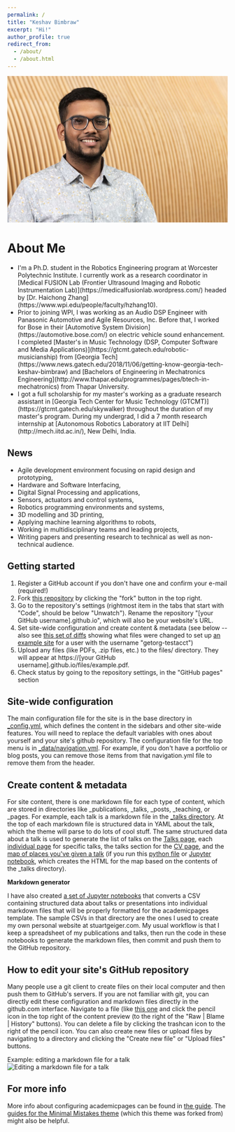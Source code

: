```yaml
---
permalink: /
title: "Keshav Bimbraw"
excerpt: "Hi!"
author_profile: true
redirect_from: 
  - /about/
  - /about.html
---
```


<img src="thumbnail_image.png" alt="Georgia Tech">

About Me
======
<ul>
  <li>I'm a Ph.D. student in the Robotics Engineering program at Worcester Polytechnic Institute. I currently work as a research coordinator in [Medical FUSION Lab (Frontier Ultrasound Imaging and Robotic Instrumentation Lab)](https://medicalfusionlab.wordpress.com/) headed by [Dr. Haichong Zhang](https://www.wpi.edu/people/faculty/hzhang10).</li>
  <li>Prior to joining WPI, I was working as an Audio DSP Engineer with Panasonic Automotive and Agile Resources, Inc. Before that, I worked for Bose in their [Automotive System Division](https://automotive.bose.com/) on electric vehicle sound enhancement. I completed [Master's in Music Technology (DSP, Computer Software and Media Applications)](https://gtcmt.gatech.edu/robotic-musicianship) from [Georgia Tech](https://www.news.gatech.edu/2018/11/06/getting-know-georgia-tech-keshav-bimbraw) and [Bachelors of Engineering in Mechatronics Engineering](http://www.thapar.edu/programmes/pages/btech-in-mechatronics) from Thapar University.</li>
  <li>I got a full scholarship for my master's working as a graduate research assistant in [Georgia Tech Center for Music Technology (GTCMT)](https://gtcmt.gatech.edu/skywalker) throughout the duration of my master's program. During my undergrad, I did a 7 month research internship at [Autonomous Robotics Laboratory at IIT Delhi](http://mech.iitd.ac.in/), New Delhi, India.</li>
</ul>

News
------
<ul>
  <li>Agile development environment focusing on rapid design and prototyping,</li>
  <li>Hardware and Software Interfacing,</li>
  <li>Digital Signal Processing and applications,</li>
  <li>Sensors, actuators and control systems,</li>
  <li>Robotics programming environments and systems,</li>
  <li>3D modelling and 3D printing,</li>
  <li>Applying machine learning algorithms to robots,</li>
  <li>Working in multidisciplinary teams and leading projects,</li>
  <li>Writing papers and presenting research to technical as well as non-technical audience.</li>
</ul>

Getting started
------
1. Register a GitHub account if you don't have one and confirm your e-mail (required!)
1. Fork [this repository](https://github.com/academicpages/academicpages.github.io) by clicking the "fork" button in the top right. 
1. Go to the repository's settings (rightmost item in the tabs that start with "Code", should be below "Unwatch"). Rename the repository "[your GitHub username].github.io", which will also be your website's URL.
1. Set site-wide configuration and create content & metadata (see below -- also see [this set of diffs](http://archive.is/3TPas) showing what files were changed to set up [an example site](https://getorg-testacct.github.io) for a user with the username "getorg-testacct")
1. Upload any files (like PDFs, .zip files, etc.) to the files/ directory. They will appear at https://[your GitHub username].github.io/files/example.pdf.  
1. Check status by going to the repository settings, in the "GitHub pages" section

Site-wide configuration
------
The main configuration file for the site is in the base directory in [_config.yml](https://github.com/academicpages/academicpages.github.io/blob/master/_config.yml), which defines the content in the sidebars and other site-wide features. You will need to replace the default variables with ones about yourself and your site's github repository. The configuration file for the top menu is in [_data/navigation.yml](https://github.com/academicpages/academicpages.github.io/blob/master/_data/navigation.yml). For example, if you don't have a portfolio or blog posts, you can remove those items from that navigation.yml file to remove them from the header. 

Create content & metadata
------
For site content, there is one markdown file for each type of content, which are stored in directories like _publications, _talks, _posts, _teaching, or _pages. For example, each talk is a markdown file in the [_talks directory](https://github.com/academicpages/academicpages.github.io/tree/master/_talks). At the top of each markdown file is structured data in YAML about the talk, which the theme will parse to do lots of cool stuff. The same structured data about a talk is used to generate the list of talks on the [Talks page](https://academicpages.github.io/talks), each [individual page](https://academicpages.github.io/talks/2012-03-01-talk-1) for specific talks, the talks section for the [CV page](https://academicpages.github.io/cv), and the [map of places you've given a talk](https://academicpages.github.io/talkmap.html) (if you run this [python file](https://github.com/academicpages/academicpages.github.io/blob/master/talkmap.py) or [Jupyter notebook](https://github.com/academicpages/academicpages.github.io/blob/master/talkmap.ipynb), which creates the HTML for the map based on the contents of the _talks directory).

**Markdown generator**

I have also created [a set of Jupyter notebooks](https://github.com/academicpages/academicpages.github.io/tree/master/markdown_generator
) that converts a CSV containing structured data about talks or presentations into individual markdown files that will be properly formatted for the academicpages template. The sample CSVs in that directory are the ones I used to create my own personal website at stuartgeiger.com. My usual workflow is that I keep a spreadsheet of my publications and talks, then run the code in these notebooks to generate the markdown files, then commit and push them to the GitHub repository.

How to edit your site's GitHub repository
------
Many people use a git client to create files on their local computer and then push them to GitHub's servers. If you are not familiar with git, you can directly edit these configuration and markdown files directly in the github.com interface. Navigate to a file (like [this one](https://github.com/academicpages/academicpages.github.io/blob/master/_talks/2012-03-01-talk-1.md) and click the pencil icon in the top right of the content preview (to the right of the "Raw | Blame | History" buttons). You can delete a file by clicking the trashcan icon to the right of the pencil icon. You can also create new files or upload files by navigating to a directory and clicking the "Create new file" or "Upload files" buttons. 

Example: editing a markdown file for a talk
![Editing a markdown file for a talk](/images/editing-talk.png)

For more info
------
More info about configuring academicpages can be found in [the guide](https://academicpages.github.io/markdown/). The [guides for the Minimal Mistakes theme](https://mmistakes.github.io/minimal-mistakes/docs/configuration/) (which this theme was forked from) might also be helpful.
